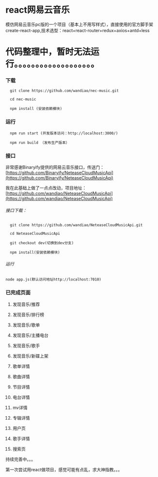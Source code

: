 # react网易云音乐
 模仿网易云音乐pc版的一个项目（基本上不用写样式），直接使用的官方脚手架create-react-app,技术选型：react+react-router+redux+axios+antd+less

# 代码整理中，暂时无法运行。。。。。。。。。。。。。。。。。。。

### 下载
```
  git clone https://github.com/wandiao/nec-music.git

  cd nec-music

  npm install (安装依赖模块)
```

### 运行
```
  npm run start (开发版本访问：http://localhost:3000/)

  npm run build （发布生产版本）
```
### 接口
非常感谢Binaryify提供的网易云音乐接口，传送门：[https://github.com/Binaryify/NeteaseCloudMusicApi](https://github.com/Binaryify/NeteaseCloudMusicApi)

我在此基础上做了一点点改动，项目地址：[https://github.com/wandiao/NeteaseCloudMusicApi](https://github.com/wandiao/NeteaseCloudMusicApi)

###### 接口下载：
```
  git clone https://github.com/wandiao/NeteaseCloudMusicApi.git
  
  cd NeteaseCloudMusicApi

  git checkout dev(切换到dev分支)

  npm install(安装依赖模块)
```
###### 运行
```
node app.js(默认访问地址http://localhost:7010)
```


### 已完成页面

 1. 发现音乐/推荐

 2. 发现音乐/排行榜

 3. 发现音乐/歌单

 4. 发现音乐/主播电台

 5. 发现音乐/歌手

 6. 发现音乐/新碟上架

 7. 歌单详情

 8. 歌曲详情

 9. 节目详情

 10. 电台详情

 11. mv详情

 12. 专辑详情

 13. 用户页

 14. 歌手详情

 15. 搜索页
 
持续完善中。。。

第一次尝试用react做项目，感觉可能有点乱，求大神指教。。。
